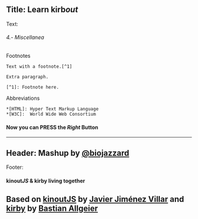Title: Learn kirb*out*
----
Text:
###### 4.- Miscellanea
Footnotes
```
Text with a footnote.[^1]

Extra paragraph.

[^1]: Footnote here.
```
Abbreviations
```
*[HTML]: Hyper Text Markup Language
*[W3C]:  World Wide Web Consortium
```
#### Now you can PRESS the *Right* Button
----
Header:
Mashup by [@biojazzard](https://github.com/biojazzard)
----
Footer:
#### kinout*JS* & kirby living together
Based on [kinoutJS](https://github.com/soyjavi/Kinout) by [Javier Jiménez Villar](https://github.com/soyjavi) and [kirby](https://github.com/bastianallgeier/kirbycms) by [Bastian Allgeier](https://github.com/bastianallgeier)
----
